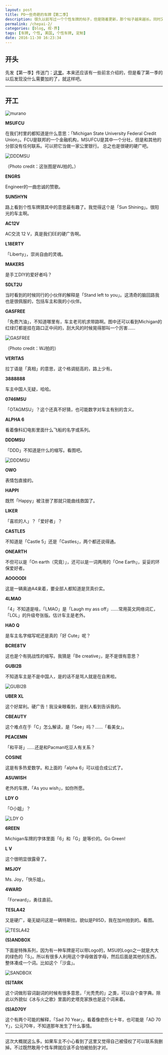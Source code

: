 ```yaml
---
layout: post
title: PO一些奇葩的车牌【第二季】
description: 很久以前写过一个个性车牌的帖子，但是随着更新，那个帖子越来越长。同时又攒了不少没发的，所以干脆建一个新的日志来发布了。这次还有很多图证明
permalink: /chepai-2/
categories: [blog, 视·界]
tags: [车牌, 个性, 美国, 个性车牌, 定制]
date: 2016-11-30 16:23:34
--- 
```


## 开头

先发【第一季】传送门：[这里](/chepai/)。本来还应该有一些前言介绍的，但是看了第一季的以后发现没什么需要加的了，就这样吧。

---

## 开工

![murano]({{site.img-hosting}}/Pic4Post/chepai/chepai-murano.jpg "MURANO")

**MSUFCU**

在我们村里的都知道是什么意思：「Michigan State University Federal Credit Union」。FCU是联邦的一个金融机构，MSUFCU是其中一个分社，但是和其他的分部没有任何联系。可以把它当做一家公里银行。 总之也是很硬的硬广吧。

![DDDMSU]({{site.img-hosting}}/Pic4Post/chepai/chepai-msufcu.jpg "MSUFCU")

（Photo credit：这张图是WJ拍的。）

**ENGRS**

Engineer的一曲忠诚的赞歌。

**SUN5HYN**

路上看到个性车牌猜其中的意思最有趣了。我觉得这个是「Sun Shining」。很阳光的车主啊。

**AC12V**

AC交流 12 V，真是我们EE的硬广告啊。

**L18ERTY**

「Liberty」，崇尚自由的灵魂。

**MAKERS**

是手工DIY的爱好者吗？

**SDLT2U**

当时看到的时候同行的小伙伴的解释是「Stand left to you」。这清奇的脑回路我也是很佩服的，包括车主和我的小伙伴。

**GASFREE**

「免费汽油」，不知道哪里有，车主老司机求带路啊。图中还可以看到Michigan的红绿灯都是挂在路口正中间的，刮大风的时候晃得那叫一个厉害……

![GASFREE]({{site.img-hosting}}/Pic4Post/chepai/chepai-gasfree.jpeg "GASFREE")

（Photo credit：WJ拍的）

**VERITAS**

拉丁语是「真相」的意思，这个格调挺高的，路上少有。

**3888888**

车主中国人无疑，哈哈。

**0746MSU**

「OTAGMSU」？这个还真不好猜，也可能数字对车主有别的含义。

**ALPHA 6**

看着像科幻电影里面什么飞船的名字或系列。

**DDDMSU**

「DDD」不知道是什么的缩写。看图吧。

![DDDMSU]({{site.img-hosting}}/Pic4Post/chepai/chepai-dddmsu.jpg "DDDMSU")

**OWO**

表情包直接的。

**HAPPI**

既然「Happy」被注册了那就只能曲线救国了。

**LIKER**

「喜欢的人」？「爱好者」？

**CASTLE5**

不知道是「Castle 5」还是「Castles」，两个都还说得通。

**ONEARTH**

不但可以是「On earth（究竟）」，还可以是一词两用的「One Earth」，妥妥的环保爱好者。

**AOOOODI**

这是一辆奥迪A4来着，要全部人都知道是货真价实。

**4LMAO**

「4」不知道是啥，「LMAO」是「Laugh my ass off」……常用英文网络词汇，「LOL」的升级夸张版。估计车主是老外。

**HAO Q**

是车主名字缩写呢还是真的「好 Cute」呢？

**BCRE8TV**

这也是个有挑战性的缩写。我猜是「Be creative」，是不是很有意思？

**GUBI2B**

不知道车主是不是中国人，是的话不是骂人就是在自黑啦。

![GUBI2B]({{site.img-hosting}}/Pic4Post/chepai/chepai-gubi2b.jpg "GUBI2B")

**UBER XL**

这个好犀利。硬广告！我没亲眼看到，是别人看到告诉我的。

**CBEAUTY**

这个难点在于「C」怎么解读，是「See」吗？……「看美女」。

**PEACEMN**

「和平哥」……还是和Pacman吃豆人有关系？

**COSINE**

这是有多热爱数学。和上面的「alpha 6」可以组合成公式了。

**ASUWISH**

老外的车牌，「As you wish」，如你所愿。

**LDY O**

「O小姐」？

![LDY O]({{site.img-hosting}}/Pic4Post/chepai/chepai-ldyo.jpg "LDY O")

**6REEN**

Michigan车牌的字体里面「6」和「G」是等价的。Go Green!

**L V**

这个很明显很露骨了。

**MSJOY**

Ms. Joy，「快乐姐」。

**4WARD**

「Forward」，勇往直前。

**TESLA42**

又是硬广，毫无疑问这是一辆特斯拉。貌似是P85D，我在加州拍到的。看图。

![TESLA42]({{site.img-hosting}}/Pic4Post/chepai/chepai-tesla42.jpg "TESLA42")

**(S)ANDBOX**

下面是特殊系列，因为有一种车牌是可以带Logo的，MSU的Logo之一就是大大的绿色的「S」。所以有很多人利用这个字母做首字母，然后后面是其他的东西，整体凑成一个词。比如这个「沙盒」。

![SANDBOX]({{site.img-hosting}}/Pic4Post/chepai/chepai-sandbox.jpg "SANDBOX")

**(S)TARK**

这个词做形容词副词的时候有很多意思，「光秃秃的」之类，可以自个查字典。除此以外貌似《冰与火之歌》里面的史塔克家族也是这个词来着。

**(S)AD70Y**

这个有两个可能的解释，「Sad 70 Year」，看着像悲伤七十年，也可能是「AD 70 Y」，公元70年，不知道那年发生了什么事情。

---

这次大概就这么多。如果车主不小心看到了这里又觉得自己被侵权了可以联系我删掉。不过既然敢用个性车牌就应该不会怕被拍到才对。





